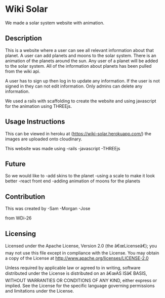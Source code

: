 Wiki Solar
======================
We made a solar system website with animation.

## Description
This is a website where a user can see all relevant information about that planet. A user can add planets and moons to the solar system. There is an animation of the planets around the sun. Any user of a planet will be added to the solar system. All of the information about planets has been pulled from the wiki api.

A user has to sign up then log in to update any information. If the user is not signed in they can not edit information. Only admins can delete any information.

We used a rails with scaffolding to create the website and using javascript for the animation using THREEjs.


## Usage Instructions

This can be viewed in heroku at (https://wiki-solar.herokuapp.com/) the images are uploaded onto cloudinary.

This website was made using
-rails
-javascript
-THREEjs

## Future
So we would like to
-add skins to the planet
-using a scale to make it look better
-react front end
-adding animation of moons for the planets

## Contribution
This was created by
-Sam
-Morgan
-Jose

from WDi-26

Licensing
---------
Licensed under the Apache License, Version 2.0 (the â€œLicenseâ€); you may not use this file except in compliance with the License. You may obtain a copy of the License at <http://www.apache.org/licenses/LICENSE-2.0>

Unless required by applicable law or agreed to in writing, software distributed under the License is distributed on an â€œAS ISâ€ BASIS, WITHOUT WARRANTIES OR CONDITIONS OF ANY KIND, either express or implied. See the License for the specific language governing permissions and limitations under the License.
